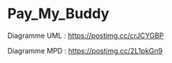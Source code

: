 # Pay_My_Buddy

Diagramme UML :
https://postimg.cc/crJCYGBP

Diagramme MPD :
https://postimg.cc/2L1pkGn9
